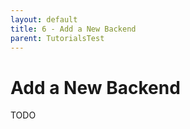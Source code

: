 ```yaml
---
layout: default
title: 6 - Add a New Backend
parent: TutorialsTest
---
```


# Add a New Backend

TODO
